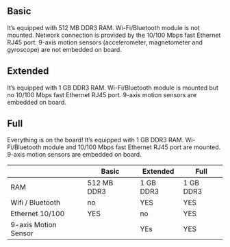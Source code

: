 ## Basic
It’s equipped with 512 MB DDR3 RAM. Wi-Fi/Bluetooth module is not mounted. Network connection is provided by the 10/100 Mbps fast Ethernet RJ45 port. 9-axis motion sensors (accelerometer, magnetometer and gyroscope) are not embedded on board.

## Extended
It’s equipped with 1 GB DDR3 RAM. Wi-Fi/Bluetooth module is mounted but no 10/100 Mbps fast Ethernet RJ45 port. 9-axis motion sensors are embedded on board.

## Full
Everything is on the board! It’s equipped with 1 GB DDR3 RAM. Wi-Fi/Bluetooth module and 10/100 Mbps fast Ethernet RJ45 port are mounted. 9-axis motion sensors are embedded on board.

|                      | Basic       | Extended  | Full      |
|----------------------|-------------|-----------|-----------|
| RAM                  | 512 MB DDR3 | 1 GB DDR3 | 1 GB DDR3 |
| Wifi / Bluetooth     | no          | YES       | YES       |
| Ethernet 10/100      | YES         | no        | YES       |
| 9-axis Motion Sensor |             | YEs       | YES       |
